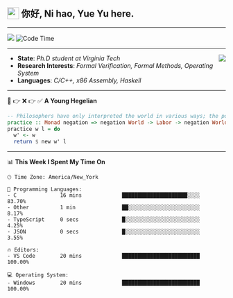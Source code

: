 <h2> <img style="vertical-align: text-bottom;" src=https://slackmojis.com/emojis/13253-yay-frog/download/ width=27> 你好, Ni hao, Yue Yu here. </h2>

---

![](https://api.visitorbadge.io/api/visitors?path=https%3A%2F%2Fgithub.com%2Ffishjump%2Ffishjump&amp;countColor=%232ccce4&amp;style=flat) ![Code Time](https://img.shields.io/badge/Code%20Time-469%20hrs%2041%20mins-blue)

---

<img align='right' src=https://slackmojis.com/emojis/5264-coding/download> </td>

- **State**: *Ph.D student at Virginia Tech*
- **Research Interests**: *Formal Verification, Formal Methods, Operating System*
- **Languages**: *C/C++, x86 Assembly, Haskell*

---

🚫 👉 ❌ 👉 ✅ **A Young Hegelian**

``` haskell
-- Philosophers have only interpreted the world in various ways; the point is to change it.
practice :: Monad negation => negation World -> Labor -> negation World
practice w l = do
  w' <- w
  return $ new w' l
```

---


📊 **This Week I Spent My Time On** 

```text
🕑︎ Time Zone: America/New_York

💬 Programming Languages:
- C              16 mins             █████████████████████░░░░     83.70%
- Other          1 min               ██░░░░░░░░░░░░░░░░░░░░░░░     8.17%
- TypeScript     0 secs              █░░░░░░░░░░░░░░░░░░░░░░░░     4.25%
- JSON           0 secs              █░░░░░░░░░░░░░░░░░░░░░░░░     3.55%

🔥 Editors:
- VS Code        20 mins             █████████████████████████     100.00%

💻 Operating System:
- Windows        20 mins             █████████████████████████     100.00%
```

